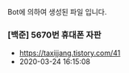 Bot에 의하여 생성된 파일 입니다. 
### [백준] 5670번 휴대폰 자판 
- https://taxijjang.tistory.com/41 
- 2020-03-24 16:15:08 

